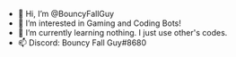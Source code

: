 - 👋 Hi, I’m @BouncyFallGuy
- 👀 I’m interested in Gaming and Coding Bots!
- 🌱 I’m currently learning nothing. I just use other's codes.
- 📫 Discord: Bouncy Fall Guy#8680

<!---
BouncyFallGuy/BouncyFallGuy is a ✨ special ✨ repository because its `README.md` (this file) appears on your GitHub profile.
You can click the Preview link to take a look at your changes.
--->
